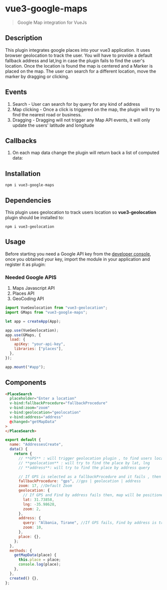 # vue3-google-maps

> Google Map integration for VueJs

## Description
This plugin integrates google places into your vue3 application. It uses browser geolocation to track the user. You will have to provide a default fallback address and lat,lng in case the plugin fails to find the user's location. Once the location is found the map is centered and a Marker is placed on the map. The user can search for a different location, move the marker by dragging or clicking.

## Events
1. Search - User can search for by query for any kind of address
2. Map clicking - Once a click is triggered on the map, the plugin will try to find the nearest road or business.
3. Dragging - Dragging will not trigger any Map API events, it will only update the users' latitude and longitude

## Callbacks
1. On each map data change the plugin will return back a list of computed data:
   
## Installation

```
npm i vue3-google-maps
```

## Dependencies

This plugin uses geolocation to track users location so **vue3-geolocation** plugin should be installed to:
```
npm i vue3-geolocation
```

## Usage

Before starting you need a Google API key from the [developer console](http://console.developers.google.com/), once you obtained your key, import the module in your application and register it as plugin:

### Needed Google APIS

1. Maps Javascript API
2. Places API
3. GeoCoding API

```js
import VueGeolocation from "vue3-geolocation";
import GMaps from "vue3-google-maps";

let app = createApp(App);

app.use(VueGeolocation);
app.use(GMaps, {
  load: {
    apiKey: "your-api-key",
    libraries: ["places"],
  },
});

app.mount("#app");
```

## Components

```html
<PlaceSearch
  placeholder="Enter a location"
  v-bind:fallbackProcedure="fallbackProcedure"
  v-bind:zoom="zoom"
  v-bind:geolocation="geolocation"
  v-bind:address="address"
  @changed="getMapData"
>
</PlaceSearch>
```

```js
export default {
  name: "AddressesCreate",
  data() {
    return {
      // **GPS** : will trigger geolocation plugin , to find users location by GPS
      // **geolocation** : will try to find the place by lat, lng
      // **address**: will try to find the place by address query

      // If GPS is selected as a fallbackProcedure and it fails , then address fallback is triggered and if address fails geolocation is triggered
      fallbackProcedure: "gps", //gps | geolocation | address
      zoom: 17, //Default Zoom
      geolocation: {
        // If GPS and Find by address fails then, map will be positioned by a default geolocation
        lat: 31.73858,
        lng: -35.98628,
        zoom: 2,
      },
      address: {
        query: "Albania, Tirane", //If GPS fails, Find by address is triggered
        zoom: 10,
      },
      place: {},
    };
  },
  methods: {
    getMapData(place) {
      this.place = place;
      console.log(place);
    },
  },
  created() {},
};
```

